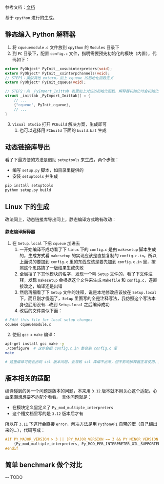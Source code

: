 参考文档：[文档](https://docs.python.org/zh-cn/3.11/extending/extending.html)

基于 `cpython` 进行的生成。

## 静态编入 Python 解释器
1. 将 `cqueuemodule.c` 文件放到 `cpython` 的 `Modules` 目录下
2. 到 `PC` 目录下，配置 `config.c` 文件，指明需要预先初始化的模块（内置），代码如下：

``` c
extern PyObject* PyInit__xxsubinterpreters(void);
extern PyObject* PyInit__xxinterpchannels(void);
// STEP1：类似其他 extern，加上 cqueue 的初始化函数定义
extern PyObject* PyInit_cqueue(void);

// STEP2：向 _PyImport_Inittab 表里加上对应的初始化函数，解释器初始化时会初始化对应模块，此后可以直接当作内置库 import 和使用
struct _inittab _PyImport_Inittab[] = {
    // ...
    {"cqueue", PyInit_cqueue},
    // ...
}
```
3. `Visual Studio` 打开 `PCBuild` 解决方案，生成即可
    1. 也可以选择用 `PCbuild` 下面的 `build.bat` 生成 

## 动态链接库导出
看了下最方便的方法是借助 `setuptools` 来生成，两个步骤：

- 编写 `setup.py` 脚本，如目录里提供的
- 安装 `setuptools` 并生成

``` bash
pip install setuptools
python setup.py build
```

## Linux 下的生成
改法同上，动态链接库导出同上，静态编译方式略有改动：

#### 静态编译解释器
1. 在 `Setup.local` 下把 `cqueue` 加进去
    1. 一开始编译不成功看了下 `linux` 下的 `config.c` 是由 `makesetup` 脚本生成的，生成方式看 `makesetup` 的实现应该是直接复制的 `config.c.in`，所以上面说的要加到 `config.c` 里的东西应该是要先加到 `config.c.in` 里，按照这个思路搞了一版结果生成失败
    2. 全局搜了下其他模块的名字，发现一个叫 `Setup` 文件的，看了下文件注释，发现 `makesetup` 会根据这个文件来生成 `Makefile` 和 `config.c`，遂直接改之，编译还是出错
    3. 然后再细看了下 `Setup` 文件的注释，说是本地修改应该放在 `Setup.local` 下，而且刚才傻逼了，`Setup` 里面写的全是注释写法，我仿照这个写法本身也屁用没有...改到 `Setup.local` 之后编译成功
    4. 改后的文件类似下面：

``` bash
# Edit this file for local setup changes
cqueue cqueuemodule.c
```

2. 使用 `gcc` + `make` 编译：

``` bash
apt-get install gcc make -y
./configure  # 这步会把 config.c.in 整合到 config.c 里
make

# 这里编译可能会出现 ssl 版本问题，会导致 ssl 库编不出来，但不影响解释器正常使用，如果需要 ssl 的话可以自行编一个对应版本的 openssl
```

## 版本相关的适配
编译碰到的另一个问题是版本的问题，本来用 `3.12` 版本就不用关心这个适配，心血来潮想想要不适配个看看。
具体问题就是：

- 在模块定义里定义了 `Py_mod_multiple_interpreters`
- 这个槽文档里写的是 `3.12` 版本后才有

所以在 `3.11` 下这行会直接 `error`，解决方法是用 `PythonAPI` 自带的宏（自己翻出来的...），代码写成：

``` c
#if PY_MAJOR_VERSION > 3 || (PY_MAJOR_VERSION == 3 && PY_MINOR_VERSION >= 12)
    {Py_mod_multiple_interpreters, Py_MOD_PER_INTERPRETER_GIL_SUPPORTED},
#endif
```

## 简单 benchmark 做个对比
-- TODO
